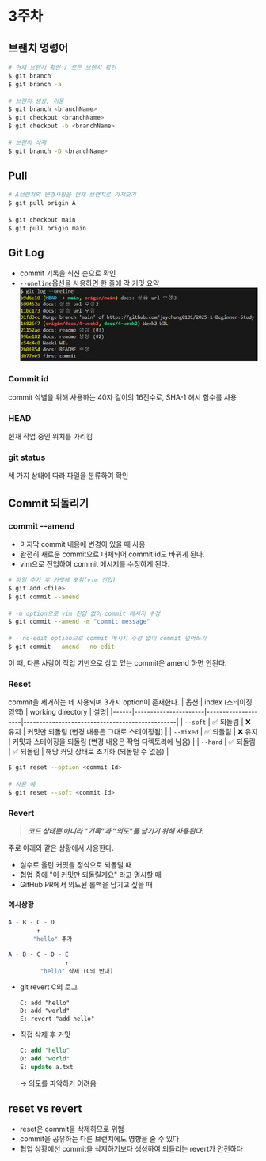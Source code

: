 # 3주차

## 브랜치 명령어
```bash
# 현재 브랜치 확인 / 모든 브랜치 확인
$ git branch 
$ git branch -a

# 브랜치 생성, 이동
$ git branch <branchName>
$ git checkout <branchName>
$ git checkout -b <branchName>

# 브랜치 삭제
$ git branch -D <branchName>
```

## Pull
```bash
# A브랜치의 변경사항을 현재 브랜치로 가져오기
$ git pull origin A

$ git checkout main
$ git pull origin main
```

## Git Log
- commit 기록을 최신 순으로 확인
- `--oneline`옵션을 사용하면 한 줄에 각 커밋 요약
![alt text](imgs/image.png)

### Commit id
commit 식별을 위해 사용하는 40자 길이의 16진수로, SHA-1 해시 함수를 사용

### HEAD
현재 작업 중인 위치를 가리킴

### git status
세 가지 상태에 따라 파일을 분류하여 확인

## Commit 되돌리기
### commit --amend
- 마지막 commit 내용에 변경이 있을 때 사용
- 완전히 새로운 commit으로 대체되어 commit id도 바뀌게 된다.
- vim으로 진입하여 commit 메시지를 수정하게 된다.

```bash
# 파일 추가 후 커밋에 포함(vim 진입)
$ git add <file>
$ git commit --amend

# -m option으로 vim 진입 없이 commit 메시지 수정
$ git commit --amend -m "commit message"

# --no-edit option으로 commit 메시지 수정 없이 commit 덮어쓰기
$ git commit --amend --no-edit
```
이 때, 다른 사람이 작업 기반으로 삼고 있는 commit은 amend 하면 안된다.

### Reset
commit을 제거하는 데 사용되며 3가지 option이 존재한다.
| 옵션 | index (스테이징 영역) | working directory | 설명|
|------|----------------------|--------------------|------------------------------------------------|
| `--soft`   | ✅ 되돌림               | ❌ 유지             | 커밋만 되돌림 (변경 내용은 그대로 스테이징됨) |
| `--mixed`  | ✅ 되돌림               | ❌ 유지             | 커밋과 스테이징을 되돌림 (변경 내용은 작업 디렉토리에 남음) |
| `--hard`   | ✅ 되돌림               | ✅ 되돌림           | 해당 커밋 상태로 초기화 (되돌릴 수 없음) |
```bash
$ git reset --option <commit Id>

# 사용 예
$ git reset --soft <commit Id>
```

### Revert
> ***코드 상태뿐 아니라 "기록"과 "의도"를 남기기 위해 사용된다.***

주로 아래와 같은 상황에서 사용한다.
- 실수로 올린 커밋을 정식으로 되돌릴 때
- 협업 중에 "이 커밋만 되돌릴게요" 라고 명시할 때
- GitHub PR에서 의도된 롤백을 남기고 싶을 때

#### 예시상황
```mathematica
A - B - C - D
        ↑
       "hello" 추가
```
```mathematica
A - B - C - D - E
                ↑
         "hello" 삭제 (C의 반대)
```

- git revert C의 로그
    ```vbnet
    C: add "hello"
    D: add "world"
    E: revert "add hello"
    ```
- 직접 삭제 후 커밋
    ```sql
    C: add "hello"
    D: add "world"
    E: update a.txt
    ```
    → 의도를 파악하기 어려움

## reset vs revert
- reset은 commit을 삭제하므로 위험
- commit을 공유하는 다른 브랜치에도 영향을 줄 수 있다
- 협업 상황에선 commit을 삭제하기보다 생성하여 되돌리는 revert가 안전하다